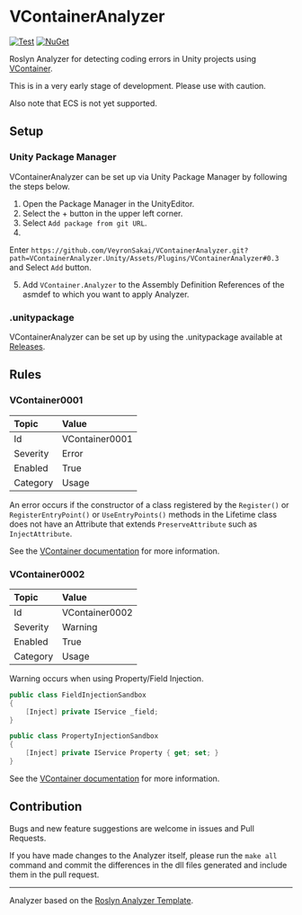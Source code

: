 # VContainerAnalyzer

[![Test](https://github.com/VeyronSakai/VContainerAnalyzer/actions/workflows/test.yml/badge.svg)](https://github.com/VeyronSakai/VContainerAnalyzer/actions/workflows/test.yml)
[![NuGet](https://img.shields.io/nuget/v/VContainerAnalyzer.svg)](https://www.nuget.org/packages/VContainerAnalyzer/)

Roslyn Analyzer for detecting coding errors in Unity projects
using [VContainer](https://github.com/hadashiA/VContainer).

This is in a very early stage of development. Please use with caution.

Also note that ECS is not yet supported.

## Setup

### Unity Package Manager

VContainerAnalyzer can be set up via Unity Package Manager by following the steps below.

1. Open the Package Manager in the UnityEditor.
2. Select the + button in the upper left corner.
3. Select `Add package from git URL`.
4.

Enter `https://github.com/VeyronSakai/VContainerAnalyzer.git?path=VContainerAnalyzer.Unity/Assets/Plugins/VContainerAnalyzer#0.3`
and Select `Add` button.

5. Add `VContainer.Analyzer` to the Assembly Definition References of the asmdef to which you want to apply Analyzer.

### .unitypackage

VContainerAnalyzer can be set up by using the .unitypackage available
at [Releases](https://github.com/VeyronSakai/VContainerAnalyzer/releases/latest).

## Rules

### VContainer0001

| Topic    | Value          |
|:---------|:---------------|
| Id       | VContainer0001 |
| Severity | Error          |
| Enabled  | True           |
| Category | Usage          |

An error occurs if the constructor of a class registered by the `Register()` or `RegisterEntryPoint()`
or `UseEntryPoints()` methods in the Lifetime class does not have an Attribute that extends `PreserveAttribute` such
as `InjectAttribute`.

See the [VContainer documentation](https://vcontainer.hadashikick.jp/resolving/constructor-injection) for more
information.

### VContainer0002

| Topic    | Value          |
|:---------|:---------------|
| Id       | VContainer0002 |
| Severity | Warning        |
| Enabled  | True           |
| Category | Usage          |

Warning occurs when using Property/Field Injection.

```csharp
public class FieldInjectionSandbox
{
    [Inject] private IService _field;
}

public class PropertyInjectionSandbox
{
    [Inject] private IService Property { get; set; }
}
```

See the [VContainer documentation](https://vcontainer.hadashikick.jp/resolving/constructor-injection) for more
information.

## Contribution

Bugs and new feature suggestions are welcome in issues and Pull Requests.

If you have made changes to the Analyzer itself, please run the `make all` command and commit the differences in the dll
files generated and include them in the pull request.

---
Analyzer based on the [Roslyn Analyzer Template][template].

[template]: https://github.com/DeNA/RoslynAnalyzerTemplate

